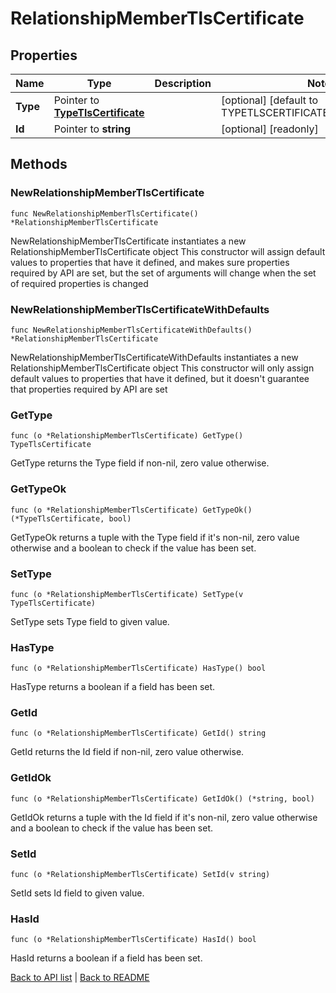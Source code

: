 # RelationshipMemberTlsCertificate

## Properties

Name | Type | Description | Notes
------------ | ------------- | ------------- | -------------
**Type** | Pointer to [**TypeTlsCertificate**](TypeTlsCertificate.md) |  | [optional] [default to TYPETLSCERTIFICATE_TLS_CERTIFICATE]
**Id** | Pointer to **string** |  | [optional] [readonly] 

## Methods

### NewRelationshipMemberTlsCertificate

`func NewRelationshipMemberTlsCertificate() *RelationshipMemberTlsCertificate`

NewRelationshipMemberTlsCertificate instantiates a new RelationshipMemberTlsCertificate object
This constructor will assign default values to properties that have it defined,
and makes sure properties required by API are set, but the set of arguments
will change when the set of required properties is changed

### NewRelationshipMemberTlsCertificateWithDefaults

`func NewRelationshipMemberTlsCertificateWithDefaults() *RelationshipMemberTlsCertificate`

NewRelationshipMemberTlsCertificateWithDefaults instantiates a new RelationshipMemberTlsCertificate object
This constructor will only assign default values to properties that have it defined,
but it doesn't guarantee that properties required by API are set

### GetType

`func (o *RelationshipMemberTlsCertificate) GetType() TypeTlsCertificate`

GetType returns the Type field if non-nil, zero value otherwise.

### GetTypeOk

`func (o *RelationshipMemberTlsCertificate) GetTypeOk() (*TypeTlsCertificate, bool)`

GetTypeOk returns a tuple with the Type field if it's non-nil, zero value otherwise
and a boolean to check if the value has been set.

### SetType

`func (o *RelationshipMemberTlsCertificate) SetType(v TypeTlsCertificate)`

SetType sets Type field to given value.

### HasType

`func (o *RelationshipMemberTlsCertificate) HasType() bool`

HasType returns a boolean if a field has been set.

### GetId

`func (o *RelationshipMemberTlsCertificate) GetId() string`

GetId returns the Id field if non-nil, zero value otherwise.

### GetIdOk

`func (o *RelationshipMemberTlsCertificate) GetIdOk() (*string, bool)`

GetIdOk returns a tuple with the Id field if it's non-nil, zero value otherwise
and a boolean to check if the value has been set.

### SetId

`func (o *RelationshipMemberTlsCertificate) SetId(v string)`

SetId sets Id field to given value.

### HasId

`func (o *RelationshipMemberTlsCertificate) HasId() bool`

HasId returns a boolean if a field has been set.


[Back to API list](../README.md#documentation-for-api-endpoints) | [Back to README](../README.md)


